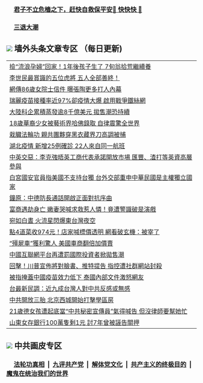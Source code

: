 
 ### &nbsp;&nbsp;&nbsp;&nbsp; [君子不立危樯之下，赶快自救保平安🍎 快快快 📩](https://github.com/pwgy/td/blob/master/README.md)

 ### &nbsp;&nbsp;&nbsp;&nbsp; [三退大潮](https://ww3.xkide.work/?key=zuuelqyfglsfjmgm&pin=65881581&ag=ogQuit&from=pw2) 

## <img src="https://img.icons8.com/cute-clipart/2x/circled-right.png"> 墙外头条文章专区 （每日更新)

<Table>
<tr><td colspan="2" align="left"><a href="https://ca.cheuw.work/?ag=c1457668&key=vthiqdywolafwhei&from=pw2">撿“流浪孕婦”回家！1年後孩子生了 7旬翁拾荒繼續養
</a></td></tr>
<tr><td colspan="2" align="left"><a href="https://ca.cheuw.work/?ag=c1457692&key=vthiqdywolafwhei&from=pw2">李世民最賞識的五位虎將 五人全部善終！
</a></td></tr>
<tr><td colspan="2" align="left"><a href="https://ca.cheuw.work/?ag=c1457613&key=vthiqdywolafwhei&from=pw2">網傳86歲女院士信件 曝張陶更多打人內幕
</a></td></tr>
<tr><td colspan="2" align="left"><a href="https://ca.cheuw.work/?ag=c1457635&key=vthiqdywolafwhei&from=pw2">瑞麗疫苗接種率近97&#x25;卻疫情大爆 啟用戰爭鐵絲網
</a></td></tr>
<tr><td colspan="2" align="left"><a href="https://ca.cheuw.work/?ag=c1457617&key=vthiqdywolafwhei&from=pw2">大陸科企累積蒸發逾8千億美元 拋售潮恐持續
</a></td></tr>
<tr><td colspan="2" align="left"><a href="https://ca.cheuw.work/?ag=c1457711&key=vthiqdywolafwhei&from=pw2">18歲華裔少女被藝術界哈佛錄取 自律震驚全世界
</a></td></tr>
<tr><td colspan="2" align="left"><a href="https://ca.cheuw.work/?ag=c1457633&key=vthiqdywolafwhei&from=pw2">栽臓法輪功 親共團夥穿黑衣藏界刀高調被捕
</a></td></tr>
<tr><td colspan="2" align="left"><a href="https://ca.cheuw.work/?ag=c1457637&key=vthiqdywolafwhei&from=pw2">湖北疫情 新增25例確診 22人來自同一航班
</a></td></tr>
<tr><td colspan="2" align="left"><a href="https://ca.cheuw.work/?ag=c1457592&key=vthiqdywolafwhei&from=pw2">中英交惡：李克強晤英工商代表承諾開放市場 匯豐、渣打等英資高層參與
</a></td></tr>
<tr><td colspan="2" align="left"><a href="https://ca.cheuw.work/?ag=c1457662&key=vthiqdywolafwhei&from=pw2">白宮國安官員指美國不支持台獨 台外交部重申中華民國是主權獨立國家
</a></td></tr>
<tr><td colspan="2" align="left"><a href="https://ca.cheuw.work/?ag=c1457706&key=vthiqdywolafwhei&from=pw2">鐘原：中德防長通話開啟正面對抗序曲
</a></td></tr>
<tr><td colspan="2" align="left"><a href="https://ca.cheuw.work/?ag=c1457710&key=vthiqdywolafwhei&from=pw2">富商遇劫身亡 嫩妻哭喊求救惹人憐！竟遭警識破是演戲
</a></td></tr>
<tr><td colspan="2" align="left"><a href="https://ca.cheuw.work/?ag=c1457665&key=vthiqdywolafwhei&from=pw2">宛如白晝 火流星閃爆東台灣夜空
</a></td></tr>
<tr><td colspan="2" align="left"><a href="https://ca.cheuw.work/?ag=c1457656&key=vthiqdywolafwhei&from=pw2">點4道菜收974元！店家喊標價透明 網看破玄機：被宰了
</a></td></tr>
<tr><td colspan="2" align="left"><a href="https://ca.cheuw.work/?ag=c1457667&key=vthiqdywolafwhei&from=pw2">“殭屍車”獲利驚人 美國車商翻倍加價賣
</a></td></tr>
<tr><td colspan="2" align="left"><a href="https://ca.cheuw.work/?ag=c1457691&key=vthiqdywolafwhei&from=pw2">中國互聯網平台再遭罰國際投資者掀拋售潮
</a></td></tr>
<tr><td colspan="2" align="left"><a href="https://ca.cheuw.work/?ag=c1457611&key=vthiqdywolafwhei&from=pw2">回擊！川普宣佈將對臉書、推特提告 指控遭社群網站封殺
</a></td></tr>
<tr><td colspan="2" align="left"><a href="https://ca.cheuw.work/?ag=c1457688&key=vthiqdywolafwhei&from=pw2">被指掩蓋中國疫苗效力低下 泰國內部文件激怒網友
</a></td></tr>
<tr><td colspan="2" align="left"><a href="https://ca.cheuw.work/?ag=c1457666&key=vthiqdywolafwhei&from=pw2">台最新民調：近九成台灣人對中共反感或無感
</a></td></tr>
<tr><td colspan="2" align="left"><a href="https://ca.cheuw.work/?ag=c1457672&key=vthiqdywolafwhei&from=pw2">中共開放三胎 北京西城開始打擊學區房
</a></td></tr>
<tr><td colspan="2" align="left"><a href="https://ca.cheuw.work/?ag=c1457632&key=vthiqdywolafwhei&from=pw2">21歲德女孩遭起底當“中共秘密宣傳員”氣得喊告 但沒律師要幫她忙
</a></td></tr>
<tr><td colspan="2" align="left"><a href="https://ca.cheuw.work/?ag=c1457698&key=vthiqdywolafwhei&from=pw2">山東女存銀行100萬隻剩1元 討7年曾被誣告關押
</a></td></tr>

 </Table>

 ## <img src="https://img.icons8.com/cute-clipart/2x/circled-right.png"> 中共画皮专区
 ### &nbsp;&nbsp;&nbsp;&nbsp; [法轮功真相](https://github.com/begood0513/basic/blob/master/README.md) &nbsp;|&nbsp; [九评共产党](https://github.com/begood0513/9ping.md/blob/master/README.md) &nbsp;|&nbsp; [解体党文化](https://github.com/begood0513/jtdwh.md/blob/master/README.md)   &nbsp;|&nbsp; [共产主义的终极目的](https://github.com/begood0513/gczydzjmd.md/blob/master/README.md) &nbsp;|&nbsp; [魔鬼在统治我们的世界](https://github.com/begood0513/gczydzjmd.md/blob/master/README.md) 
